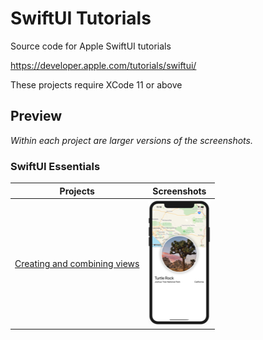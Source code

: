 # SwiftUI Tutorials

Source code for Apple SwiftUI tutorials

https://developer.apple.com/tutorials/swiftui/

These projects require XCode 11 or above

## Preview

*Within each project are larger versions of the screenshots.*

### SwiftUI Essentials

Projects | Screenshots
---      | ---
[Creating and combining views](SwiftUIEssentials/CreatingAndCombiningViews) | ![screen01](SwiftUIEssentials/CreatingAndCombiningViews/screenshots/small/screen01.png)

